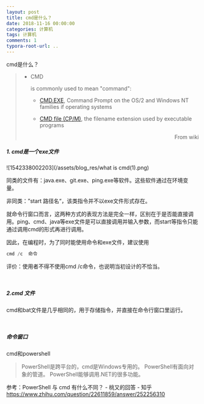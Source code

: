 ```yaml
---
layout: post
title: cmd是什么？
date: 2018-11-16 00:00:00
categories: 计算机
tags: 计算机
comments: 1
typora-root-url: ..
---
```


cmd是什么？

> - CMD
>
>    is commonly used to mean "command":
>
>   - [CMD.EXE](https://en.wikipedia.org/wiki/CMD.EXE), Command Prompt on the OS/2 and Windows NT families if operating systems
>
>   - [CMD file (CP/M)](https://en.wikipedia.org/wiki/CMD_file_(CP/M)), the filename extension used by executable programs
>
>     <div style="text-align: right">From wiki</div>



##### 1. cmd是一个exe文件

![1542338002203](/assets/blog_res/what is cmd(1).png)

同类的文件有：java.exe、git.exe、ping.exe等软件。这些软件通过在环境变量。

非同类：”start 路径名“，该类指令并不以exe文件形式存在。 

就命令行窗口而言，这两种方式的表现方法是完全一样，区别在于是否能直接调用。ping、cmd、java等exe文件是可以直接调用并输入参数，而start等指令只能通过调用cmd的形式再进行调用。

因此，在编程时，为了同时能使用命令和exe文件，建议使用

```powershell
cmd /c  命令
```

评价：使用者不得不使用cmd /c命令，也说明当初设计的不恰当。

<br>

##### 2.cmd 文件

cmd和bat文件是几乎相同的，用于存储指令，并直接在命令行窗口里运行。

<br>

##### 命令窗口

cmd和powershell

> PowerShell是跨平台的，cmd是Windows专用的。
> PowerShell有面向对象的管道。
> PowerShell能够调用.NET的很多功能。

参考：PowerShell 与 cmd 有什么不同？ - 桃又的回答 - 知乎
https://www.zhihu.com/question/22611859/answer/252256310